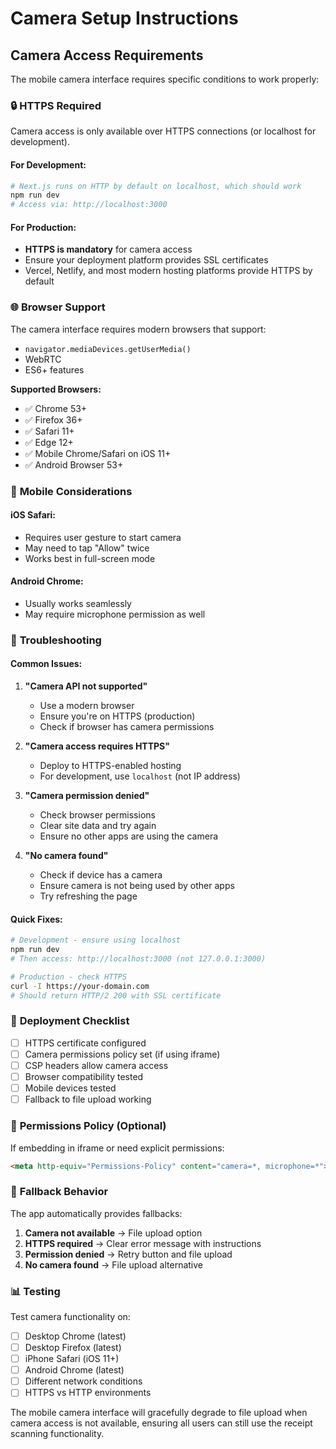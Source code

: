 # Camera Setup Instructions

## Camera Access Requirements

The mobile camera interface requires specific conditions to work properly:

### 🔒 **HTTPS Required**
Camera access is only available over HTTPS connections (or localhost for development).

#### For Development:
```bash
# Next.js runs on HTTP by default on localhost, which should work
npm run dev
# Access via: http://localhost:3000
```

#### For Production:
- **HTTPS is mandatory** for camera access
- Ensure your deployment platform provides SSL certificates
- Vercel, Netlify, and most modern hosting platforms provide HTTPS by default

### 🌐 **Browser Support**
The camera interface requires modern browsers that support:
- `navigator.mediaDevices.getUserMedia()`
- WebRTC
- ES6+ features

**Supported Browsers:**
- ✅ Chrome 53+
- ✅ Firefox 36+
- ✅ Safari 11+
- ✅ Edge 12+
- ✅ Mobile Chrome/Safari on iOS 11+
- ✅ Android Browser 53+

### 📱 **Mobile Considerations**

#### iOS Safari:
- Requires user gesture to start camera
- May need to tap "Allow" twice
- Works best in full-screen mode

#### Android Chrome:
- Usually works seamlessly
- May require microphone permission as well

### 🔧 **Troubleshooting**

#### Common Issues:

1. **"Camera API not supported"**
   - Use a modern browser
   - Ensure you're on HTTPS (production)
   - Check if browser has camera permissions

2. **"Camera access requires HTTPS"**
   - Deploy to HTTPS-enabled hosting
   - For development, use `localhost` (not IP address)

3. **"Camera permission denied"**
   - Check browser permissions
   - Clear site data and try again
   - Ensure no other apps are using the camera

4. **"No camera found"**
   - Check if device has a camera
   - Ensure camera is not being used by other apps
   - Try refreshing the page

#### Quick Fixes:

```bash
# Development - ensure using localhost
npm run dev
# Then access: http://localhost:3000 (not 127.0.0.1:3000)

# Production - check HTTPS
curl -I https://your-domain.com
# Should return HTTP/2 200 with SSL certificate
```

### 🚀 **Deployment Checklist**

- [ ] HTTPS certificate configured
- [ ] Camera permissions policy set (if using iframe)
- [ ] CSP headers allow camera access
- [ ] Browser compatibility tested
- [ ] Mobile devices tested
- [ ] Fallback to file upload working

### 📄 **Permissions Policy (Optional)**
If embedding in iframe or need explicit permissions:

```html
<meta http-equiv="Permissions-Policy" content="camera=*, microphone=*">
```

### 🔄 **Fallback Behavior**

The app automatically provides fallbacks:
1. **Camera not available** → File upload option
2. **HTTPS required** → Clear error message with instructions
3. **Permission denied** → Retry button and file upload
4. **No camera found** → File upload alternative

### 📊 **Testing**

Test camera functionality on:
- [ ] Desktop Chrome (latest)
- [ ] Desktop Firefox (latest)
- [ ] iPhone Safari (iOS 11+)
- [ ] Android Chrome (latest)
- [ ] Different network conditions
- [ ] HTTPS vs HTTP environments

The mobile camera interface will gracefully degrade to file upload when camera access is not available, ensuring all users can still use the receipt scanning functionality.